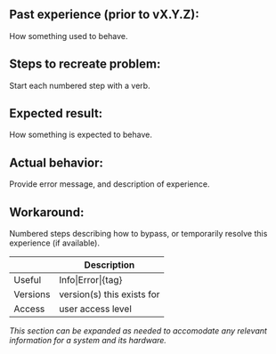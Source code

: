 ## Past experience (prior to vX.Y.Z):
How something used to behave.

## Steps to recreate problem:
Start each numbered step with a verb.

## Expected result:
How something is expected to behave.

## Actual behavior:
Provide error message, and description of experience.

## Workaround:
Numbered steps describing how to bypass, or temporarily resolve this experience (if available).

|   | Description |
| --- | --- |
| Useful	| Info\|Error\|{tag} |
| Versions |	version(s) this exists for |
| Access	| user access level |

_This section can be expanded as needed to accomodate any relevant information for a system and its hardware._
